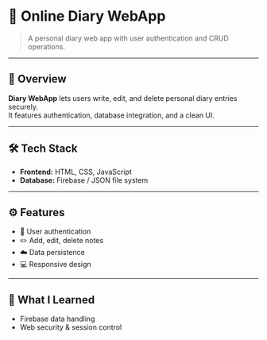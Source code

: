 # 📔 Online Diary WebApp

> A personal diary web app with user authentication and CRUD operations.

---

## 📖 Overview
**Diary WebApp** lets users write, edit, and delete personal diary entries securely.  
It features authentication, database integration, and a clean UI.

---

## 🛠️ Tech Stack
- **Frontend:** HTML, CSS, JavaScript  
- **Database:** Firebase / JSON file system

---

## ⚙️ Features
- 🔐 User authentication  
- ✏️ Add, edit, delete notes  
- ☁️ Data persistence  
- 💻 Responsive design  

---

## 🧠 What I Learned
- Firebase data handling  
- Web security & session control  